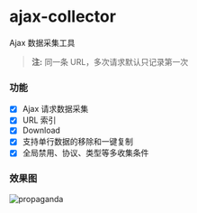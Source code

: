 # ajax-collector

Ajax 数据采集工具

> **注:** 同一条 URL，多次请求默认只记录第一次

### 功能

- [x] Ajax 请求数据采集
- [x] URL 索引
- [x] Download
- [x] 支持单行数据的移除和一键复制
- [x] 全局禁用、协议、类型等多收集条件

### 效果图

![propaganda](https://github.com/g0ngjie/ajax-collector/wiki/images/propaganda.png)
